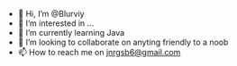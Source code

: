 - 👋 Hi, I’m @Blurviy
- 👀 I’m interested in ...
- 🌱 I’m currently learning Java
- 💞️ I’m looking to collaborate on anyting friendly to a noob 
- 📫 How to reach me on jnrgsb6@gmail.com

<!---
Blurviy/Blurviy is a ✨ special ✨ repository because its `README.md` (this file) appears on your GitHub profile.
You can click the Preview link to take a look at your changes.
--->
